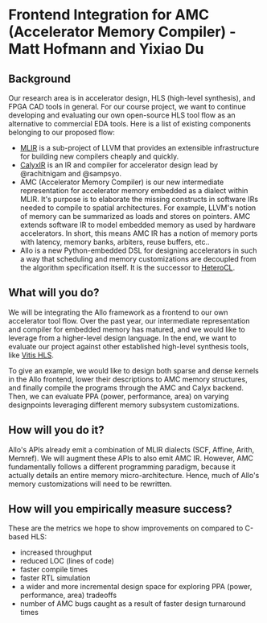 # Frontend Integration for AMC (Accelerator Memory Compiler) - Matt Hofmann and Yixiao Du

## Background
Our research area is in accelerator design, HLS (high-level synthesis), and FPGA CAD tools in general. For our course project, we want to continue developing and evaluating our own open-source HLS tool flow as an alternative to commercial EDA tools. Here is a list of existing components belonging to our proposed flow:
  * [MLIR](https://mlir.llvm.org/) is a sub-project of LLVM that provides an extensible infrastructure for building new compilers cheaply and quickly.
  * [CalyxIR](https://calyxir.org/) is an IR and compiler for accelerator design lead by @rachitnigam and @sampsyo.
  * AMC (Accelerator Memory Compiler) is our new intermediate representation for accelerator memory embedded as a dialect within MLIR. It's purpose is to elaborate the missing constructs in software IRs needed to compile to spatial architectures. For example, LLVM's notion of memory can be summarized as loads and stores on pointers. AMC extends software IR to model embedded memory as used by hardware accelerators. In short, this means AMC IR has a notion of memory ports with latency, memory banks, arbiters, reuse buffers, etc.. 
  * Allo is a new Python-embedded DSL for designing accelerators in such a way that scheduling and memory customizations are decoupled from the algorithm specification itself. It is the successor to [HeteroCL](https://dl.acm.org/doi/10.1145/3289602.3293910).

## What will you do?

We will be integrating the Allo framework as a frontend to our own accelerator tool flow. Over the past year, our intermediate representation and compiler for embedded memory has matured, and we would like to leverage from a higher-level design language. In the end, we want to evaluate our project against other established high-level synthesis tools, like [Vitis HLS](https://www.xilinx.com/products/design-tools/vitis/vitis-hls.html).

To give an example, we would like to design both sparse and dense kernels in the Allo frontend, lower their descriptions to AMC memory structures, and finally compile the programs through the AMC and Calyx backend. Then, we can evaluate PPA (power, performance, area) on varying designpoints leveraging different memory subsystem customizations.

## How will you do it?

Allo's APIs already emit a combination of MLIR dialects (SCF, Affine, Arith, Memref). We will augment these APIs to also emit AMC IR. However, AMC fundamentally follows a different programming paradigm, because it actually details an entire memory micro-architecture. Hence, much of Allo's memory customizations will need to be rewritten.

## How will you empirically measure success?

These are the metrics we hope to show improvements on compared to C-based HLS:
* increased throughput
* reduced LOC (lines of code)
* faster compile times
* faster RTL simulation
* a wider and more incremental design space for exploring PPA (power, performance, area) tradeoffs
* number of AMC bugs caught as a result of faster design turnaround times
